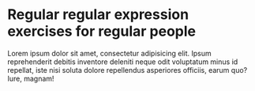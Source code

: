 # Regular regular expression exercises for regular people


Lorem ipsum dolor sit amet, consectetur adipisicing elit. Ipsum reprehenderit debitis inventore deleniti neque odit voluptatum minus id repellat, iste nisi soluta dolore repellendus asperiores officiis, earum quo? Iure, magnam!
